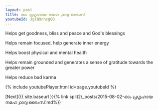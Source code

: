 ```yaml
---
layout: post
title: ഓം പ്രഗൃഹായ നമഹ ൧൦൮ ടൈംസ്
youtubeId: JglQ9nhcgQQ
---
```

 
 
Helps get goodness, bliss and peace and God's blessings
 
Helps remain focused, help generate inner energy 
 
Helps boost physical and mental health 
 
Helps remain grounded and generates a sense of gratitude towards the greater power 
 
Helps reduce bad karma
 
 
 
 


{% include youtubePlayer.html id=page.youtubeId %}
 
[Next]({{ site.baseurl }}{% link  split2/_posts/2015-08-02-ഓം പ്രഗൃഹായ നമഹ ൧൦൮ ടൈംസ്.md%})
 

